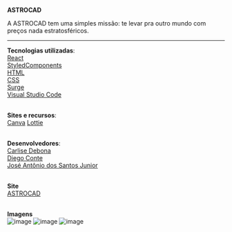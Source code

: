**ASTROCAD**

A ASTROCAD tem uma simples missão: te levar pra outro mundo com preços nada estratosféricos.

__________________________________________________________________________________________________________


**Tecnologias utilizadas**:\
[React](https://reactjs.org/)\
[StyledComponents](https://styled-components.com/)\
[HTML](https://html.spec.whatwg.org/multipage/)\
[CSS](https://www.w3.org/Style/CSS/Overview.en.html)\
[Surge](https://surge.sh/)\
[Visual Studio Code](https://code.visualstudio.com/docs/editor/vscode-web)

\
**Sites e recursos**:\
[Canva](https://www.canva.com/en_gb/)
[Lottie](https://lottiefiles.com/)

\
**Desenvolvedores**:\
[Carlise Debona](https://github.com/Carlisegd)\
[Diego Conte](https://github.com/diegocomte)\
[José Antônio dos Santos Junior](https://github.com/antoniosantos2)

\
**Site**\
[ASTROCAD](https://lowly-owner.surge.sh)

\
**Imagens**\
![image](https://user-images.githubusercontent.com/17241363/150700664-823da0d0-d0cb-4e6c-a335-09d0f2022984.png)
![image](https://user-images.githubusercontent.com/17241363/150700678-15e77878-419c-4d83-ab14-9efda614d949.png)
![image](https://user-images.githubusercontent.com/17241363/150700706-ba6f5464-c1cd-4527-932b-e97abf69185f.png)



